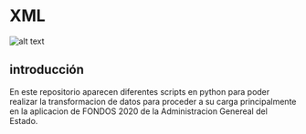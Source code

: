 # XML

![alt text](https://www.iacs.es/wp-content/uploads/2018/12/projectes-feder-logo.jpg)

## introducción

En este repositorio aparecen diferentes scripts en python para poder realizar la transformacion de datos para proceder a su carga principalmente en la aplicacion de FONDOS 2020 de la Administracion Genereal del Estado.

